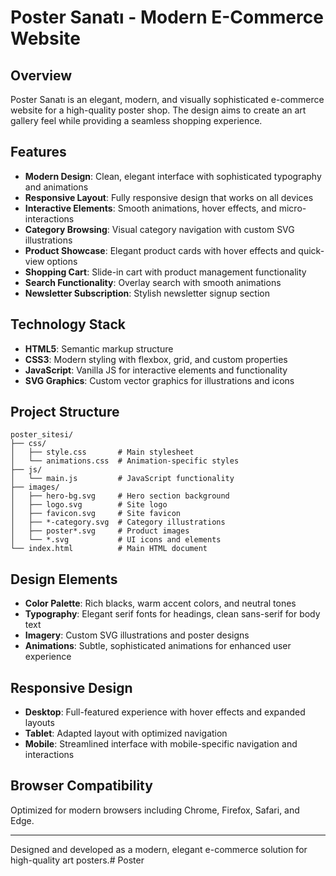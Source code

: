 # Poster Sanatı - Modern E-Commerce Website

## Overview
Poster Sanatı is an elegant, modern, and visually sophisticated e-commerce website for a high-quality poster shop. The design aims to create an art gallery feel while providing a seamless shopping experience.

## Features
- **Modern Design**: Clean, elegant interface with sophisticated typography and animations
- **Responsive Layout**: Fully responsive design that works on all devices
- **Interactive Elements**: Smooth animations, hover effects, and micro-interactions
- **Category Browsing**: Visual category navigation with custom SVG illustrations
- **Product Showcase**: Elegant product cards with hover effects and quick-view options
- **Shopping Cart**: Slide-in cart with product management functionality
- **Search Functionality**: Overlay search with smooth animations
- **Newsletter Subscription**: Stylish newsletter signup section

## Technology Stack
- **HTML5**: Semantic markup structure
- **CSS3**: Modern styling with flexbox, grid, and custom properties
- **JavaScript**: Vanilla JS for interactive elements and functionality
- **SVG Graphics**: Custom vector graphics for illustrations and icons

## Project Structure
```
poster_sitesi/
├── css/
│   ├── style.css       # Main stylesheet
│   └── animations.css  # Animation-specific styles
├── js/
│   └── main.js         # JavaScript functionality
├── images/
│   ├── hero-bg.svg     # Hero section background
│   ├── logo.svg        # Site logo
│   ├── favicon.svg     # Site favicon
│   ├── *-category.svg  # Category illustrations
│   ├── poster*.svg     # Product images
│   └── *.svg           # UI icons and elements
└── index.html          # Main HTML document
```

## Design Elements
- **Color Palette**: Rich blacks, warm accent colors, and neutral tones
- **Typography**: Elegant serif fonts for headings, clean sans-serif for body text
- **Imagery**: Custom SVG illustrations and poster designs
- **Animations**: Subtle, sophisticated animations for enhanced user experience

## Responsive Design
- **Desktop**: Full-featured experience with hover effects and expanded layouts
- **Tablet**: Adapted layout with optimized navigation
- **Mobile**: Streamlined interface with mobile-specific navigation and interactions

## Browser Compatibility
Optimized for modern browsers including Chrome, Firefox, Safari, and Edge.

---

Designed and developed as a modern, elegant e-commerce solution for high-quality art posters.#   P o s t e r  
 